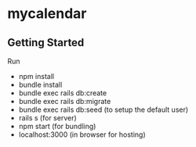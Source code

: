 # mycalendar
## Getting Started
Run 
- npm install
- bundle install
- bundle exec rails db:create
- bundle exec rails db:migrate
- bundle exec rails db:seed (to setup the default user)
- rails s (for server)
- npm start (for bundling)
- localhost:3000 (in browser for hosting)
